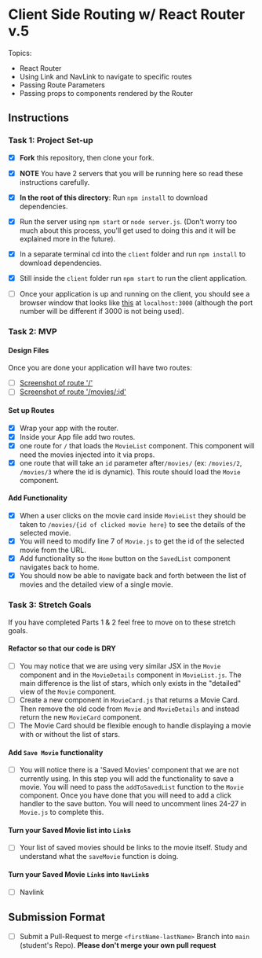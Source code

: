 # Client Side Routing w/ React Router v.5

Topics:

* React Router
* Using Link and NavLink to navigate to specific routes
* Passing Route Parameters
* Passing props to components rendered by the Router

## Instructions

### Task 1: Project Set-up

* [x] **Fork** this repository, then clone your fork.
* [x] **NOTE** You have 2 servers that you will be running here so read these instructions carefully.
* [x] **In the root of this directory**: Run `npm install` to download dependencies.
* [x] Run the server using `npm start` or `node server.js`. (Don't worry too much about this process, you'll get used to doing this and it will be explained more in the future).
* [x] In a separate terminal cd into the `client` folder and run `npm install` to download dependencies.
* [x] Still inside the `client` folder run `npm start` to run the client application.

* [ ] Once your application is up and running on the client, you should see a browser window that looks like [this](https://tk-assets.lambdaschool.com/c6b3e8d8-afe0-4663-82da-60b1de76f649_movies-home.png) at `localhost:3000` (although the port number will be different if 3000 is not being used).

### Task 2: MVP

#### Design Files

Once you are done your application will have two routes:

* [ ] [Screenshot of route '/'](https://tk-assets.lambdaschool.com/b9ced241-681f-432a-9047-ef2ba7e34946_first-route.png)
* [ ] [Screenshot of route '/movies/:id'](https://tk-assets.lambdaschool.com/06f9f448-2804-4b4a-9408-41904af96a4e_second-route.png)

#### Set up Routes

* [x] Wrap your app with the router.
* [x] Inside your App file add two routes.
* [x] one route for `/` that loads the `MovieList` component. This component will need the movies injected into it via props.
* [x] one route that will take an `id` parameter after`/movies/` (ex: `/movies/2`, `/movies/3` where the id is dynamic). This route should load the `Movie` component.

#### Add Functionality

* [x] When a user clicks on the movie card inside `MovieList` they should be taken to `/movies/{id of clicked movie here}` to see the details of the selected movie.
* [x] You will need to modify line 7 of `Movie.js` to get the id of the selected movie from the URL.
* [x] Add functionality so the `Home` button on the `SavedList` component navigates back to home.
* [x] You should now be able to navigate back and forth between the list of movies and the detailed view of a single movie.

### Task 3: Stretch Goals

If you have completed Parts 1 & 2 feel free to move on to these stretch goals.

#### Refactor so that our code is DRY

* [ ] You may notice that we are using very similar JSX in the `Movie` component and in the `MovieDetails` component in `MovieList.js`. The main difference is the list of stars, which only exists in the "detailed" view of the `Movie` component.
* [ ] Create a new component in `MovieCard.js` that returns a Movie Card. Then remove the old code from `Movie` and `MovieDetails` and instead return the new `MovieCard` component.
* [ ] The Movie Card should be flexible enough to handle displaying a movie with or without the list of stars.

#### Add `Save Movie` functionality

* [ ] You will notice there is a 'Saved Movies' component that we are not currently using. In this step you will add the functionality to save a movie. You will need to pass the `addToSavedList` function to the `Movie` component. Once you have done that you will need to add a click handler to the save button. You will need to uncomment lines 24-27 in `Movie.js` to complete this.

#### Turn your Saved Movie list into `Link`s

* [ ] Your list of saved movies should be links to the movie itself. Study and understand what the `saveMovie` function is doing.

#### Turn your Saved Movie `Link`s into `NavLink`s

* [ ] Navlink

## Submission Format

* [ ] Submit a Pull-Request to merge `<firstName-lastName>` Branch into `main` (student's  Repo). **Please don't merge your own pull request**
